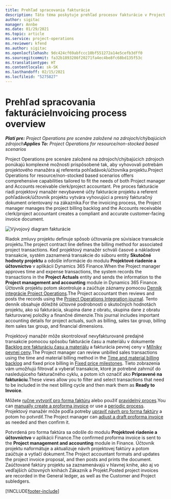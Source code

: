 ```yaml
---
title: Prehľad spracovania fakturácie
description: Táto téma poskytuje prehľad procesov fakturácie v Project Operations pre scenáre založené na zdrojoch/chýbajúcich zdrojoch.
author: sigitac
manager: Annbe
ms.date: 01/29/2021
ms.topic: article
ms.service: project-operations
ms.reviewer: kfend
ms.author: sigitac
ms.openlocfilehash: 9dc424cf69abfccc10bf551272a14e5cefb3dff0
ms.sourcegitcommit: fa32b1893286f20271fa4ec4be8fc68bd135f53c
ms.translationtype: HT
ms.contentlocale: sk-SK
ms.lasthandoff: 02/15/2021
ms.locfileid: "5275827"
---
```

# <a name="invoicing-process-overview"></a><span data-ttu-id="64187-103">Prehľad spracovania fakturácie</span><span class="sxs-lookup"><span data-stu-id="64187-103">Invoicing process overview</span></span>

<span data-ttu-id="64187-104">_**Platí pre:** Project Operations pre scenáre založené na zdrojoch/chýbajúcich zdrojoch_</span><span class="sxs-lookup"><span data-stu-id="64187-104">_**Applies To:** Project Operations for resource/non-stocked based scenarios_</span></span>

<span data-ttu-id="64187-105">Project Operations pre scenáre založené na zdrojoch/chýbajúcich zdrojoch ponúkajú komplexné možnosti prispôsobené tak, aby vyhovovali potrebám projektového manažéra aj referenta pohľadávok/účtovníka projektu.</span><span class="sxs-lookup"><span data-stu-id="64187-105">Project Operations for resource/non-stocked based scenarios offers comprehensive capabilities tailored to fit the needs of both Project manager and Accounts receivable clerk/project accountant.</span></span> <span data-ttu-id="64187-106">Pre proces fakturácie riadi projektový manažér nevybavené účty fakturácie projektu a referent pohľadávok/účtovník projektu vytvára vyhovujúci a presný fakturačný dokument orientovaný na zákazníka.</span><span class="sxs-lookup"><span data-stu-id="64187-106">For the invoicing process, the Project manager manages the project billing backlog and the Accounts receivable clerk/project accountant creates a compliant and accurate customer-facing invoice document.</span></span>

![Vývojový diagram fakturácie](./media/invoicing-flow.png)

<span data-ttu-id="64187-108">Riadok zmluvy projektu definuje spôsob účtovania pre súvisiace transakcie projektu.</span><span class="sxs-lookup"><span data-stu-id="64187-108">The project contract line defines the billing method for associated project transactions.</span></span> <span data-ttu-id="64187-109">Keď projektový manažér schváli časové a nákladové transakcie, systém zaznamená transakcie do súboru entity **Skutočné hodnoty projektu** a odošle informácie do modulu **Projektové riadenie a účtovníctvo** v aplikácii Dynamics 365 Finance.</span><span class="sxs-lookup"><span data-stu-id="64187-109">When the Project manager approves time and expense transactions, the system records the transactions in the **Project Actuals** entity and sends the information to the **Project management and accounting** module in Dynamics 365 Finance.</span></span> <span data-ttu-id="64187-110">Účtovník projektu potom skontroluje a zaúčtuje záznamy pomocou [Denník integrácie Project Operations](../project-accounting/project-operations-integration-journal.md).</span><span class="sxs-lookup"><span data-stu-id="64187-110">The Project accountant then reviews and posts the records using the [Project Operations Integration journal](../project-accounting/project-operations-integration-journal.md).</span></span> <span data-ttu-id="64187-111">Tento denník obsahuje dôležité účtovné podrobnosti o skutočných hodnotách projektu, ako sú fakturácia, skupina dane z obratu, skupina dane z obratu fakturovanej položky a finančné dimenzie.</span><span class="sxs-lookup"><span data-stu-id="64187-111">This journal includes important accounting details for project actuals, such as billing, sales tax group, billing item sales tax group, and financial dimensions.</span></span>

<span data-ttu-id="64187-112">Projektový manažér môže skontrolovať nevyfakturované predajné transakcie pomocou spôsobu fakturácie času a materiálu v dokumente [Backlog pre fakturáciu času a materiálu](../proforma-invoicing/manage-billing-backlog.md#time-and-material-billing-backlog) a fakturácia pevnej ceny v [Míľniky pevnej ceny](../proforma-invoicing/manage-billing-backlog.md#fixed-price-milestones).</span><span class="sxs-lookup"><span data-stu-id="64187-112">The Project manager can review unbilled sales transactions using the time and material billing method in the [Time and material billing backlog](../proforma-invoicing/manage-billing-backlog.md#time-and-material-billing-backlog) and fixed price billing in [Fixed price milestones](../proforma-invoicing/manage-billing-backlog.md#fixed-price-milestones).</span></span> <span data-ttu-id="64187-113">Tieto zobrazenia vám umožňujú filtrovať a vyberať transakcie, ktoré je potrebné zahrnúť do nasledujúceho fakturačného cyklu, a potom ich označiť ako **Pripravené na fakturáciu**.</span><span class="sxs-lookup"><span data-stu-id="64187-113">These views allow you to filter and select transactions that need to be included in the next billing cycle and then mark them as **Ready to Invoice**.</span></span>

<span data-ttu-id="64187-114">Môžete [ručne vytvoriť pro forma faktúru](../proforma-invoicing/create-manual-proforma-invoice.md) alebo použiť [pravidelný proces](../proforma-invoicing/configure-automated-invoice-creation.md).</span><span class="sxs-lookup"><span data-stu-id="64187-114">You can [manually create a proforma invoice](../proforma-invoicing/create-manual-proforma-invoice.md) or use a [periodic process](../proforma-invoicing/configure-automated-invoice-creation.md).</span></span> <span data-ttu-id="64187-115">Projektový manažér môže podľa potreby [upraviť návrh pro forma faktúry](../proforma-invoicing/manage-proforma-invoice.md) a potom ho potvrdiť.</span><span class="sxs-lookup"><span data-stu-id="64187-115">The Project manager can [adjust a draft proforma invoice](../proforma-invoicing/manage-proforma-invoice.md) as needed and then confirm it.</span></span>

<span data-ttu-id="64187-116">Potvrdená pro forma faktúra sa odošle do modulu **Projektové riadenie a účtovníctvo** v aplikácii Finance.</span><span class="sxs-lookup"><span data-stu-id="64187-116">The confirmed proforma invoice is sent to the **Project management and accounting** module in Finance.</span></span> <span data-ttu-id="64187-117">Účtovník projektu naformátuje a aktualizuje návrh projektovej faktúry a potom zaúčtuje a vytlačí dokument.</span><span class="sxs-lookup"><span data-stu-id="64187-117">The Project accountant formats and updates the project invoice proposal, and then posts and prints the document.</span></span> <span data-ttu-id="64187-118">Zaúčtované faktúry projektu sa zaznamenávajú v hlavnej knihe, ako aj vo vedľajších účtovných knihách Zákazník a Projekt.</span><span class="sxs-lookup"><span data-stu-id="64187-118">Posted project invoices are recorded in the General ledger, as well as the Customer and Project subledgers.</span></span>


[!INCLUDE[footer-include](../includes/footer-banner.md)]